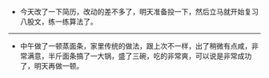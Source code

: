 - 今天改了一下简历，改动的差不多了，明天准备投一下，然后立马就开始复习八股文，练一练算法了。
- ---
- 中午做了一顿蒸面条，家里传统的做法，跟上次不一样，出了稍微有点咸，非常满意，半斤面条搞了一大锅，盛了三碗，吃的非常爽，可以说是非常成功了，明天再做一顿。